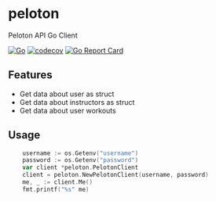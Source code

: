 # peloton
Peloton API Go Client

[![Go](https://github.com/mickfeech/peloton/workflows/Go/badge.svg)](https://github.com/mickfeech/peloton/actions?query=workflow%3AGo) 
[![codecov](https://codecov.io/gh/mickfeech/peloton/branch/master/graph/badge.svg)](https://codecov.io/gh/mickfeech/peloton)
[![Go Report Card](https://goreportcard.com/badge/github.com/mickfeech/peloton)](https://goreportcard.com/report/github.com/mickfeech/peloton)
## Features

* Get data about user as struct
* Get data about instructors as struct
* Get data about user workouts

## Usage

```go
	username := os.Getenv("username")
	password := os.Getenv("password")
	var client *peloton.PelotonClient
	client = peloton.NewPelotonClient(username, password)
	me, _ := client.Me()
	fmt.printf("%s" me)
```
